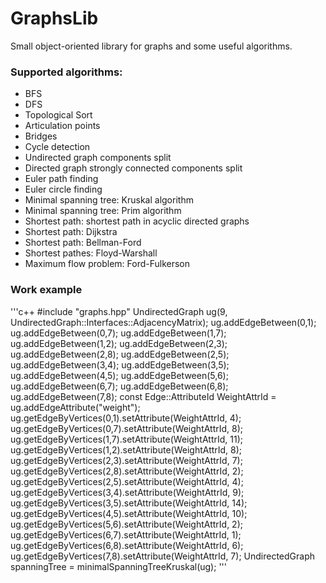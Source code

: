 # GraphsLib
Small object-oriented library for graphs and some useful algorithms.

<h3>Supported algorithms:</h3>
<ul>
  <li>BFS</li>
  <li>DFS</li>
  <li>Topological Sort</li>
  <li>Articulation points</li>
  <li>Bridges</li>
  <li>Cycle detection</li>
  <li>Undirected graph components split</li>
  <li>Directed graph strongly connected components split</li>
  <li>Euler path finding</li>
  <li>Euler circle finding</li>
  <li>Minimal spanning tree: Kruskal algorithm</li>
  <li>Minimal spanning tree: Prim algorithm</li>
  <li>Shortest path: shortest path in acyclic directed graphs</li>
  <li>Shortest path: Dijkstra</li>
  <li>Shortest path: Bellman-Ford</li>
  <li>Shortest pathes: Floyd-Warshall</li>
  <li>Maximum flow problem: Ford-Fulkerson</li>
</ul>

<h3>Work example</h3>
'''c++
    #include "graphs.hpp"
    UndirectedGraph ug(9, UndirectedGraph::Interfaces::AdjacencyMatrix);
    ug.addEdgeBetween(0,1);
    ug.addEdgeBetween(0,7);
    ug.addEdgeBetween(1,7);
    ug.addEdgeBetween(1,2);
    ug.addEdgeBetween(2,3);
    ug.addEdgeBetween(2,8);
    ug.addEdgeBetween(2,5);
    ug.addEdgeBetween(3,4);
    ug.addEdgeBetween(3,5);
    ug.addEdgeBetween(4,5);
    ug.addEdgeBetween(5,6);
    ug.addEdgeBetween(6,7);
    ug.addEdgeBetween(6,8);
    ug.addEdgeBetween(7,8);
    const Edge::AttributeId WeightAttrId = ug.addEdgeAttribute("weight");
    ug.getEdgeByVertices(0,1).setAttribute(WeightAttrId, 4);
    ug.getEdgeByVertices(0,7).setAttribute(WeightAttrId, 8);
    ug.getEdgeByVertices(1,7).setAttribute(WeightAttrId, 11);
    ug.getEdgeByVertices(1,2).setAttribute(WeightAttrId, 8);
    ug.getEdgeByVertices(2,3).setAttribute(WeightAttrId, 7);
    ug.getEdgeByVertices(2,8).setAttribute(WeightAttrId, 2);
    ug.getEdgeByVertices(2,5).setAttribute(WeightAttrId, 4);
    ug.getEdgeByVertices(3,4).setAttribute(WeightAttrId, 9);
    ug.getEdgeByVertices(3,5).setAttribute(WeightAttrId, 14);
    ug.getEdgeByVertices(4,5).setAttribute(WeightAttrId, 10);
    ug.getEdgeByVertices(5,6).setAttribute(WeightAttrId, 2);
    ug.getEdgeByVertices(6,7).setAttribute(WeightAttrId, 1);
    ug.getEdgeByVertices(6,8).setAttribute(WeightAttrId, 6);
    ug.getEdgeByVertices(7,8).setAttribute(WeightAttrId, 7);
    UndirectedGraph spanningTree = minimalSpanningTreeKruskal(ug);
'''
